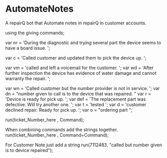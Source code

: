 # AutomateNotes
A repairQ bot that Automate notes in repairQ in customer accounts.

using the giving commands;

var nr = 'During the diagnostic and trying several part the device seems to have a board issue. ';

var c = 'Called customer and updated them to pick the device up. ';

var vm = 'called and left a voicemail for the customer. ';
var wd = 'After further inspection the device has evidence of water damage and cannot warranty the repair. ';

var wn = 'Called customer but the number provider is not in service. ';
var dn = "number given to call is to the device that was repaired. "
var r =  'Device is ready for pick up. ';
var def = 'The replacement part was defective. Will try another one. ';
var t = 'tested ';
var d = 'customer declined repair. Ready for pick up. ';
var o = "ordering part ";

run(ticket_Number_here , Command);

When combining commands add the strings together.
run(ticket_Number_here , Command+Command);

For Customer Note just add a string
run(7112483, "called but number given is to device repaired");
